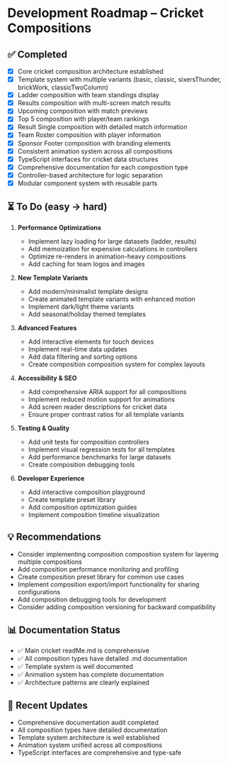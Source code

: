 # Development Roadmap – Cricket Compositions

## ✅ Completed

- [x] Core cricket composition architecture established
- [x] Template system with multiple variants (basic, classic, sixersThunder, brickWork, classicTwoColumn)
- [x] Ladder composition with team standings display
- [x] Results composition with multi-screen match results
- [x] Upcoming composition with match previews
- [x] Top 5 composition with player/team rankings
- [x] Result Single composition with detailed match information
- [x] Team Roster composition with player information
- [x] Sponsor Footer composition with branding elements
- [x] Consistent animation system across all compositions
- [x] TypeScript interfaces for cricket data structures
- [x] Comprehensive documentation for each composition type
- [x] Controller-based architecture for logic separation
- [x] Modular component system with reusable parts

## ⏳ To Do (easy → hard)

1. **Performance Optimizations**

   - Implement lazy loading for large datasets (ladder, results)
   - Add memoization for expensive calculations in controllers
   - Optimize re-renders in animation-heavy compositions
   - Add caching for team logos and images

2. **New Template Variants**

   - Add modern/minimalist template designs
   - Create animated template variants with enhanced motion
   - Implement dark/light theme variants
   - Add seasonal/holiday themed templates

3. **Advanced Features**

   - Add interactive elements for touch devices
   - Implement real-time data updates
   - Add data filtering and sorting options
   - Create composition composition system for complex layouts

4. **Accessibility & SEO**

   - Add comprehensive ARIA support for all compositions
   - Implement reduced motion support for animations
   - Add screen reader descriptions for cricket data
   - Ensure proper contrast ratios for all template variants

5. **Testing & Quality**

   - Add unit tests for composition controllers
   - Implement visual regression tests for all templates
   - Add performance benchmarks for large datasets
   - Create composition debugging tools

6. **Developer Experience**

   - Add interactive composition playground
   - Create template preset library
   - Add composition optimization guides
   - Implement composition timeline visualization

## 💡 Recommendations

- Consider implementing composition composition system for layering multiple compositions
- Add composition performance monitoring and profiling
- Create composition preset library for common use cases
- Implement composition export/import functionality for sharing configurations
- Add composition debugging tools for development
- Consider adding composition versioning for backward compatibility

## 📊 Documentation Status

- ✅ Main cricket readMe.md is comprehensive
- ✅ All composition types have detailed .md documentation
- ✅ Template system is well documented
- ✅ Animation system has complete documentation
- ✅ Architecture patterns are clearly explained

## 🔄 Recent Updates

- Comprehensive documentation audit completed
- All composition types have detailed documentation
- Template system architecture is well established
- Animation system unified across all compositions
- TypeScript interfaces are comprehensive and type-safe
